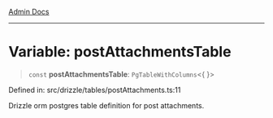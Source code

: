 [Admin Docs](/)

***

# Variable: postAttachmentsTable

> `const` **postAttachmentsTable**: `PgTableWithColumns`\<\{ \}\>

Defined in: src/drizzle/tables/postAttachments.ts:11

Drizzle orm postgres table definition for post attachments.
